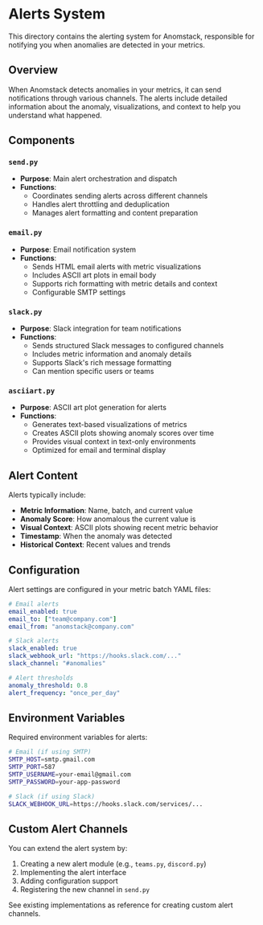 # Alerts System

This directory contains the alerting system for Anomstack, responsible for notifying you when anomalies are detected in your metrics.

## Overview

When Anomstack detects anomalies in your metrics, it can send notifications through various channels. The alerts include detailed information about the anomaly, visualizations, and context to help you understand what happened.

## Components

### `send.py`
- **Purpose**: Main alert orchestration and dispatch
- **Functions**:
  - Coordinates sending alerts across different channels
  - Handles alert throttling and deduplication
  - Manages alert formatting and content preparation

### `email.py`
- **Purpose**: Email notification system
- **Functions**:
  - Sends HTML email alerts with metric visualizations
  - Includes ASCII art plots in email body
  - Supports rich formatting with metric details and context
  - Configurable SMTP settings

### `slack.py`
- **Purpose**: Slack integration for team notifications
- **Functions**:
  - Sends structured Slack messages to configured channels
  - Includes metric information and anomaly details
  - Supports Slack's rich message formatting
  - Can mention specific users or teams

### `asciiart.py`
- **Purpose**: ASCII art plot generation for alerts
- **Functions**:
  - Generates text-based visualizations of metrics
  - Creates ASCII plots showing anomaly scores over time
  - Provides visual context in text-only environments
  - Optimized for email and terminal display

## Alert Content

Alerts typically include:

- **Metric Information**: Name, batch, and current value
- **Anomaly Score**: How anomalous the current value is
- **Visual Context**: ASCII plots showing recent metric behavior
- **Timestamp**: When the anomaly was detected
- **Historical Context**: Recent values and trends

## Configuration

Alert settings are configured in your metric batch YAML files:

```yaml
# Email alerts
email_enabled: true
email_to: ["team@company.com"]
email_from: "anomstack@company.com"

# Slack alerts  
slack_enabled: true
slack_webhook_url: "https://hooks.slack.com/..."
slack_channel: "#anomalies"

# Alert thresholds
anomaly_threshold: 0.8
alert_frequency: "once_per_day"
```

## Environment Variables

Required environment variables for alerts:

```bash
# Email (if using SMTP)
SMTP_HOST=smtp.gmail.com
SMTP_PORT=587
SMTP_USERNAME=your-email@gmail.com
SMTP_PASSWORD=your-app-password

# Slack (if using Slack)
SLACK_WEBHOOK_URL=https://hooks.slack.com/services/...
```

## Custom Alert Channels

You can extend the alert system by:

1. Creating a new alert module (e.g., `teams.py`, `discord.py`)
2. Implementing the alert interface
3. Adding configuration support
4. Registering the new channel in `send.py`

See existing implementations as reference for creating custom alert channels.
